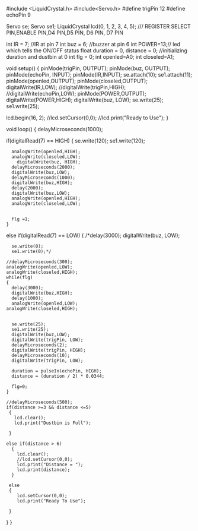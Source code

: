 #include <LiquidCrystal.h>
#include<Servo.h>
#define trigPin 12
#define echoPin 9

Servo se;
Servo se1;
LiquidCrystal lcd(0, 1, 2, 3, 4, 5); /// REGISTER SELECT PIN,ENABLE PIN,D4 PIN,D5 PIN, D6 PIN, D7 PIN

int IR = 7; //IR at pin 7
int buz = 6; //buzzer at pin 6
int POWER=13;// led which tells the ON/OFF status
float duration = 0, distance = 0; //initializing duration and dustbin at 0
int flg = 0;
int openled=A0;
int closeled=A1;

void setup()
{
  pinMode(trigPin, OUTPUT);
  pinMode(buz, OUTPUT);
  pinMode(echoPin, INPUT);
  pinMode(IR,INPUT);
  se.attach(10);
  se1.attach(11);
  pinMode(openled,OUTPUT);
  pinMode(closeled,OUTPUT);
  digitalWrite(IR,LOW);
  //digitalWrite(trigPin,HIGH);
  //digitalWrite(echoPin,LOW);
  pinMode(POWER,OUTPUT);
  digitalWrite(POWER,HIGH);
  digitalWrite(buz, LOW);
  se.write(25);
  se1.write(25);
  
  lcd.begin(16, 2);
  //lcd.setCursor(0,0);
  //lcd.print("Ready to Use");
}

void loop()
{
  delayMicroseconds(1000);
  
   if(digitalRead(7) == HIGH)
    {
      se.write(120);
      se1.write(120);
   
      analogWrite(openled,HIGH);
      analogWrite(closeled,LOW);
        digitalWrite(buz, HIGH);
      delayMicroseconds(2000);
      digitalWrite(buz,LOW);
      delayMicroseconds(1000);
      digitalWrite(buz,HIGH);
      delay(2000);
      digitalWrite(buz,LOW);
      analogWrite(openled,HIGH);
      analogWrite(closeled,LOW);
      
    
      flg =1;
    }
  
   else if(digitalRead(7) == LOW)
    {
      /*delay(3000);
      digitalWrite(buz, LOW);
      
      se.write(0);
      se1.write(0);*/

    //delayMicroseconds(300);
    analogWrite(openled,LOW);
    analogWrite(closeled,HIGH);
    while(flg)
    {
      delay(3000);
      digitalWrite(buz,HIGH);
      delay(1000);
      analogWrite(openled,LOW);
    analogWrite(closeled,HIGH);
      
      
      se.write(25);
      se1.write(25);
      digitalWrite(buz,LOW);
      digitalWrite(trigPin, LOW); 
      delayMicroseconds(2);
      digitalWrite(trigPin, HIGH);
      delayMicroseconds(10);
      digitalWrite(trigPin, LOW);

      duration = pulseIn(echoPin, HIGH);
      distance = (duration / 2) * 0.0344;
    
      flg=0;
    }

    //delayMicroseconds(500);   
    if(distance >=3 && distance <=5)
     {
       lcd.clear();
       lcd.print("Dustbin is Full");
       
     }

    else if(distance > 6)
      {
        lcd.clear();
        //lcd.setCursor(0,0);
        lcd.print("Distance = ");
        lcd.print(distance);
      }

     else
     {
        lcd.setCursor(0,0);
        lcd.print("Ready To Use");
        
     }
     
   }
}
  

